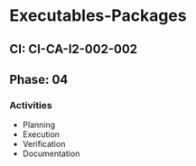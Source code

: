 # Executables-Packages

## CI: CI-CA-I2-002-002
## Phase: 04

### Activities
- Planning
- Execution
- Verification
- Documentation
